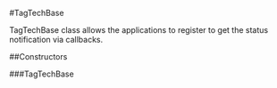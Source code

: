 #TagTechBase

TagTechBase class allows the applications to register to get the status
 notification via callbacks.

##Constructors

###TagTechBase



